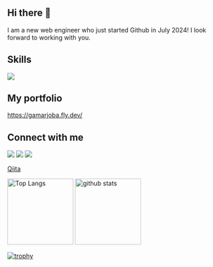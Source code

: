 ## Hi there 👋
I am a new web engineer who just started Github in July 2024!
I look forward to working with you.

## Skills
![](https://skillicons.dev/icons?i=html,scss,js,ruby,rails,docker,figma,bootstrap,aws,canva)
## My portfolio
https://gamarjoba.fly.dev/
## Connect with me
[![](https://skillicons.dev/icons?i=twitter)](https://x.com/Itoken1000) [![](https://skillicons.dev/icons?i=instagram)](https://www.instagram.com/uotiatnek2525) [![](https://skillicons.dev/icons?i=github)](https://github.com/Itok1000)

[Qiita](https://qiita.com/jiantaiyiteng1)


<p align="left"> 
  <img alt="Top Langs" height="150px" src="https://github-readme-stats.vercel.app/api/top-langs/?username=Itok1000&layout=compact&count_private=true&show_icons=true&theme=onedark" />
  <img alt="github stats" height="150px" src="https://github-readme-stats.vercel.app/api?username=Itok1000&count_private=true&show_icons=true&show_icons=true&theme=onedark" />
</p>

[![trophy](https://github-profile-trophy.vercel.app/?username=Itok1000&theme=onedark&column=7
)](https://github.com/ryo-ma/github-profile-trophy)

<!--
**Itok1000/Itok1000** is a ✨ _special_ ✨ repository because its `README.md` (this file) appears on your GitHub profile.

Here are some ideas to get you started:

- 🔭 I’m currently working on ...
- 🌱 I’m currently learning ...
- 👯 I’m looking to collaborate on ...
- 🤔 I’m looking for help with ...
- 💬 Ask me about ...
- 📫 How to reach me: ...
- 😄 Pronouns: ...
- ⚡ Fun fact: ...
-->
